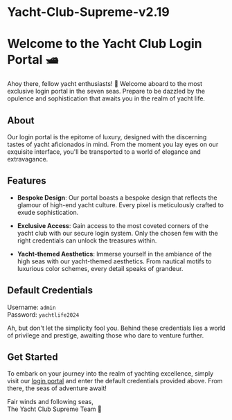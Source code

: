 # Yacht-Club-Supreme-v2.19
# Welcome to the Yacht Club Login Portal 🛥️

Ahoy there, fellow yacht enthusiasts! 🌊 Welcome aboard to the most exclusive login portal in the seven seas. Prepare to be dazzled by the opulence and sophistication that awaits you in the realm of yacht life.

## About

Our login portal is the epitome of luxury, designed with the discerning tastes of yacht aficionados in mind. From the moment you lay eyes on our exquisite interface, you'll be transported to a world of elegance and extravagance.

## Features

- **Bespoke Design**: Our portal boasts a bespoke design that reflects the glamour of high-end yacht culture. Every pixel is meticulously crafted to exude sophistication.
  
- **Exclusive Access**: Gain access to the most coveted corners of the yacht club with our secure login system. Only the chosen few with the right credentials can unlock the treasures within.

- **Yacht-themed Aesthetics**: Immerse yourself in the ambiance of the high seas with our yacht-themed aesthetics. From nautical motifs to luxurious color schemes, every detail speaks of grandeur.

## Default Credentials

Username: `admin`  
Password: `yachtlife2024`

Ah, but don't let the simplicity fool you. Behind these credentials lies a world of privilege and prestige, awaiting those who dare to venture further.

## Get Started

To embark on your journey into the realm of yachting excellence, simply visit our [login portal](#) and enter the default credentials provided above. From there, the seas of adventure await!

Fair winds and following seas,  
The Yacht Club Supreme Team 🌟
